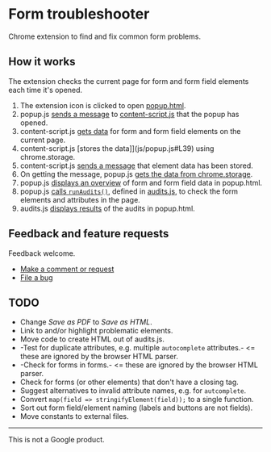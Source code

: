 # Form troubleshooter

Chrome extension to find and fix common form problems.

## How it works

The extension checks the current page for form and form field elements each time it's opened.

1. The extension icon is clicked to open [popup.html](popup.html).
1. popup.js [sends a message](js/popup.js#L44) to [content-script.js](js/content-script.js#L11) that 
the popup has opened.
1. content-script.js [gets data](js/popup.js#L31) for form and form field elements on the current page. 
1. content-script.js [stores the data]](js/popup.js#L39) using chrome.storage.
1. content-script.js [sends a message](js/content-script.js#L11) that element data has been stored.
1. On getting the message, popup.js [gets the data from chrome.storage](js/popup.js#L50).
1. popup.js [displays an overview](js/popup.js#L59) of form and form field data in popup.html.
1. popup.js [calls `runAudits()`](js/popup.js#L59), defined in [audits.js](js/audits.js), to check 
the form elements and attributes in the page.
1. audits.js [displays results](js/audits.js#L57) of the audits in popup.html.


## Feedback and feature requests

Feedback welcome.

* [Make a comment or request](https://forms.gle/Sm7DbKfLX3hHNcDp9)
* [File a bug](https://github.com/samdutton/form-troubleshooter/issues/new)

## TODO

* Change *Save as PDF* to *Save as HTML*.
* Link to and/or highlight problematic elements.
* Move code to create HTML out of audits.js.
* -Test for duplicate attributes, e.g. multiple `autocomplete` attributes.-  <= these are ignored by the browser HTML parser.
* -Check for forms in forms.- <= these are ignored by the browser HTML parser.
* Check for forms (or other elements) that don't have a closing tag.
* Suggest alternatives to invalid attribute names, e.g. for `autcomplete`.
* Convert `map(field => stringifyElement(field));` to a single function.
* Sort out form field/element naming (labels and buttons are not fields).
* Move constants to external files.

---

This is not a Google product.

